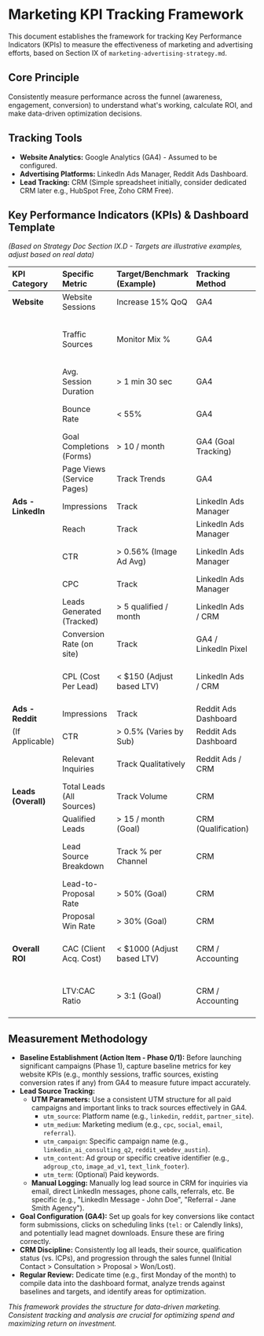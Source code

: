 # Marketing KPI Tracking Framework

This document establishes the framework for tracking Key Performance Indicators (KPIs) to measure the effectiveness of marketing and advertising efforts, based on Section IX of `marketing-advertising-strategy.md`.

## Core Principle

Consistently measure performance across the funnel (awareness, engagement, conversion) to understand what's working, calculate ROI, and make data-driven optimization decisions.

## Tracking Tools

*   **Website Analytics:** Google Analytics (GA4) - Assumed to be configured.
*   **Advertising Platforms:** LinkedIn Ads Manager, Reddit Ads Dashboard.
*   **Lead Tracking:** CRM (Simple spreadsheet initially, consider dedicated CRM later e.g., HubSpot Free, Zoho CRM Free).

## Key Performance Indicators (KPIs) & Dashboard Template

*(Based on Strategy Doc Section IX.D - Targets are illustrative examples, adjust based on real data)*

| KPI Category        | Specific Metric           | Target/Benchmark (Example) | Tracking Method         | Reporting Frequency | Notes                                                                 |
| :------------------ | :------------------------ | :------------------------- | :---------------------- | :------------------ | :-------------------------------------------------------------------- |
| **Website**         | Website Sessions          | Increase 15% QoQ           | GA4                     | Monthly             | Overall traffic trend.                                                |
|                     | Traffic Sources           | Monitor Mix %              | GA4                     | Monthly             | Identify top channels (Organic, Social, Paid, Referral, Direct).      |
|                     | Avg. Session Duration     | > 1 min 30 sec             | GA4                     | Monthly             | Engagement indicator.                                                 |
|                     | Bounce Rate               | < 55%                      | GA4                     | Monthly             | Lower is better; indicates relevance.                                 |
|                     | Goal Completions (Forms)  | > 10 / month               | GA4 (Goal Tracking)     | Monthly             | Measures website conversion effectiveness.                            |
|                     | Page Views (Service Pages)| Track Trends               | GA4                     | Monthly             | Interest in specific offerings.                                       |
| **Ads - LinkedIn**  | Impressions               | Track                      | LinkedIn Ads Manager    | Weekly/Monthly      | Ad visibility.                                                        |
|                     | Reach                     | Track                      | LinkedIn Ads Manager    | Weekly/Monthly      | Unique users reached.                                                 |
|                     | CTR                       | > 0.56% (Image Ad Avg)     | LinkedIn Ads Manager    | Weekly/Monthly      | Ad relevance/creative effectiveness.                                  |
|                     | CPC                       | Track                      | LinkedIn Ads Manager    | Weekly/Monthly      | Cost efficiency of clicks.                                            |
|                     | Leads Generated (Tracked) | > 5 qualified / month      | LinkedIn Ads / CRM      | Monthly             | Volume of leads attributed to LinkedIn.                               |
|                     | Conversion Rate (on site) | Track                      | GA4 / LinkedIn Pixel    | Monthly             | % of clicks leading to website goal completion.                       |
|                     | CPL (Cost Per Lead)       | < $150 (Adjust based LTV)  | LinkedIn Ads / CRM      | Monthly             | Cost efficiency of lead generation. **Critical ROI metric.**          |
| **Ads - Reddit**    | Impressions               | Track                      | Reddit Ads Dashboard    | Weekly/Monthly      | (If used) Ad visibility.                                              |
| (If Applicable)     | CTR                       | > 0.5% (Varies by Sub)     | Reddit Ads Dashboard    | Weekly/Monthly      | (If used) Ad relevance.                                               |
|                     | Relevant Inquiries        | Track Qualitatively        | Reddit Ads / CRM        | Monthly             | (If used) Assess quality of leads/comments.                           |
| **Leads (Overall)** | Total Leads (All Sources) | Track Volume               | CRM                     | Monthly             | Overall inquiry volume.                                               |
|                     | Qualified Leads           | > 15 / month (Goal)        | CRM (Qualification)     | Monthly             | Leads meeting ICP criteria.                                           |
|                     | Lead Source Breakdown     | Track % per Channel        | CRM                     | Monthly             | Identify highest performing channels for *qualified* leads.           |
|                     | Lead-to-Proposal Rate     | > 50% (Goal)               | CRM                     | Monthly             | % of qualified leads receiving a proposal.                            |
|                     | Proposal Win Rate         | > 30% (Goal)               | CRM                     | Monthly             | % of proposals accepted.                                              |
| **Overall ROI**     | CAC (Client Acq. Cost)    | < $1000 (Adjust based LTV) | CRM / Accounting        | Monthly/Quarterly   | Total Mktg Spend / New Clients. **Critical ROI metric.**              |
|                     | LTV:CAC Ratio             | > 3:1 (Goal)               | CRM / Accounting        | Quarterly           | Lifetime Value vs Acquisition Cost. **Critical ROI metric.**          |

## Measurement Methodology

*   **Baseline Establishment (Action Item - Phase 0/1):** Before launching significant campaigns (Phase 1), capture baseline metrics for key website KPIs (e.g., monthly sessions, traffic sources, existing conversion rates if any) from GA4 to measure future impact accurately.
*   **Lead Source Tracking:**
    *   **UTM Parameters:** Use a consistent UTM structure for all paid campaigns and important links to track sources effectively in GA4.
        *   `utm_source`: Platform name (e.g., `linkedin`, `reddit`, `partner_site`).
        *   `utm_medium`: Marketing medium (e.g., `cpc`, `social`, `email`, `referral`).
        *   `utm_campaign`: Specific campaign name (e.g., `linkedin_ai_consulting_q2`, `reddit_webdev_austin`).
        *   `utm_content`: Ad group or specific creative identifier (e.g., `adgroup_cto`, `image_ad_v1`, `text_link_footer`).
        *   `utm_term`: (Optional) Paid keywords.
    *   **Manual Logging:** Manually log lead source in CRM for inquiries via email, direct LinkedIn messages, phone calls, referrals, etc. Be specific (e.g., "LinkedIn Message - John Doe", "Referral - Jane Smith Agency").
*   **Goal Configuration (GA4):** Set up goals for key conversions like contact form submissions, clicks on scheduling links (`tel:` or Calendly links), and potentially lead magnet downloads. Ensure these are firing correctly.
*   **CRM Discipline:** Consistently log all leads, their source, qualification status (vs. ICPs), and progression through the sales funnel (Initial Contact > Consultation > Proposal > Won/Lost).
*   **Regular Review:** Dedicate time (e.g., first Monday of the month) to compile data into the dashboard format, analyze trends against baselines and targets, and identify areas for optimization.

_This framework provides the structure for data-driven marketing. Consistent tracking and analysis are crucial for optimizing spend and maximizing return on investment._
